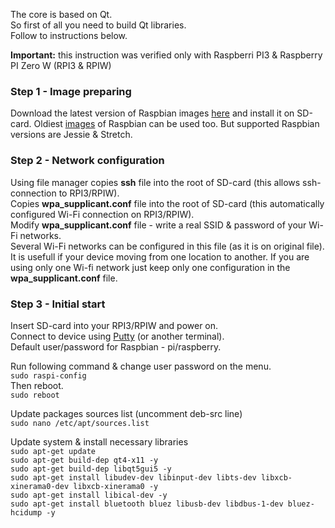 The core is based on Qt.<br/>
So first of all you need to build Qt libraries.<br/>
Follow to instructions below.<br/>

**Important:** this instruction was verified only with Raspberri PI3 & Raspberry PI Zero W (RPI3 & RPIW)

### Step 1 - Image preparing
Download the latest version of Raspbian images [here](https://www.raspberrypi.org/downloads/raspbian/) and install it on SD-card.
Oldiest [images](https://downloads.raspberrypi.org/raspbian/images/) of Raspbian can be used too. But supported Raspbian versions are Jessie & Stretch.

### Step 2 - Network configuration 
Using file manager copies **ssh** file into the root of SD-card (this allows ssh-connection to RPI3/RPIW).<br/>
Copies **wpa_supplicant.conf** file into the root of SD-card (this automatically configured Wi-Fi connection on RPI3/RPIW).<br/>
Modify **wpa_supplicant.conf** file - write a real SSID & password of your Wi-Fi networks. <br/>
Several Wi-Fi networks can be configured in this file (as it is on original file). It is usefull if your device moving from one location to another. If you are using only one Wi-fi network just keep only one configuration in the **wpa_supplicant.conf** file. <br/>

### Step 3 - Initial start
Insert SD-card into your RPI3/RPIW and power on.<br/> 
Connect to device using [Putty](www.putty.org) (or another terminal).<br/>
Default user/password for Raspbian - pi/raspberry.<br/>

Run following command & change user password on the menu.<br/>
`sudo raspi-config`<br/>
Then reboot.<br/>
`sudo reboot`<br/>

Update packages sources list (uncomment deb-src line)<br/>
`sudo nano /etc/apt/sources.list`<br/>

Update system & install necessary libraries<br/>
`sudo apt-get update`<br/>
`sudo apt-get build-dep qt4-x11 -y`<br/>
`sudo apt-get build-dep libqt5gui5 -y`<br/>
`sudo apt-get install libudev-dev libinput-dev libts-dev libxcb-xinerama0-dev libxcb-xinerama0 -y`<br/>
`sudo apt-get install libical-dev -y`<br/>
`sudo apt-get install bluetooth bluez libusb-dev libdbus-1-dev bluez-hcidump -y`<br/>





